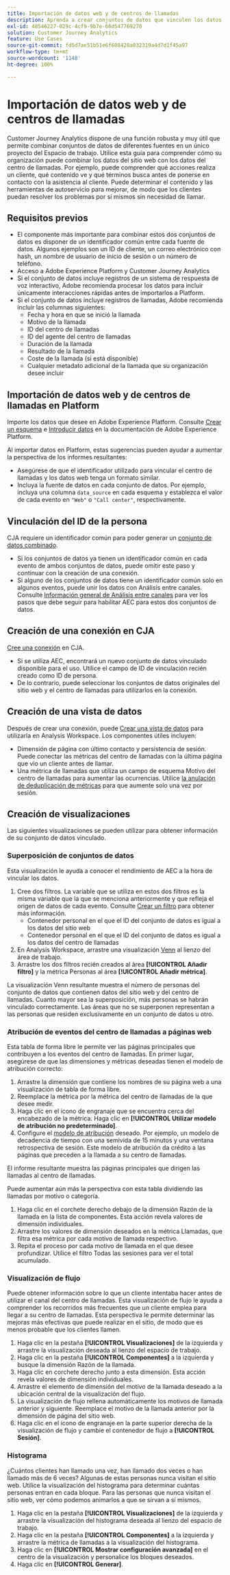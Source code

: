```yaml
---
title: Importación de datos web y de centros de llamadas
description: Aprenda a crear conjuntos de datos que vinculen los datos de sitios web y de centros de llamadas.
exl-id: 48546227-029c-4cf9-9b7e-66d547769270
solution: Customer Journey Analytics
feature: Use Cases
source-git-commit: fd5d7ae51b51e6f608428a032319a4d7d1f45a97
workflow-type: tm+mt
source-wordcount: '1148'
ht-degree: 100%

---
```


# Importación de datos web y de centros de llamadas

Customer Journey Analytics dispone de una función robusta y muy útil que permite combinar conjuntos de datos de diferentes fuentes en un único proyecto del Espacio de trabajo. Utilice esta guía para comprender cómo su organización puede combinar los datos del sitio web con los datos del centro de llamadas. Por ejemplo, puede comprender qué acciones realiza un cliente, qué contenido ve y qué términos busca antes de ponerse en contacto con la asistencia al cliente. Puede determinar el contenido y las herramientas de autoservicio para mejorar, de modo que los clientes puedan resolver los problemas por sí mismos sin necesidad de llamar.

## Requisitos previos

* El componente más importante para combinar estos dos conjuntos de datos es disponer de un identificador común entre cada fuente de datos. Algunos ejemplos son un ID de cliente, un correo electrónico con hash, un nombre de usuario de inicio de sesión o un número de teléfono.
* Acceso a Adobe Experience Platform y Customer Journey Analytics
* Si el conjunto de datos incluye registros de un sistema de respuesta de voz interactivo, Adobe recomienda procesar los datos para incluir únicamente interacciones rápidas antes de importarlos a Platform.
* Si el conjunto de datos incluye registros de llamadas, Adobe recomienda incluir las columnas siguientes:
   * Fecha y hora en que se inició la llamada
   * Motivo de la llamada
   * ID del centro de llamadas
   * ID del agente del centro de llamadas
   * Duración de la llamada
   * Resultado de la llamada
   * Coste de la llamada (si está disponible)
   * Cualquier metadato adicional de la llamada que su organización desee incluir

## Importación de datos web y de centros de llamadas en Platform

Importe los datos que desee en Adobe Experience Platform. Consulte [Crear un esquema](https://experienceleague.adobe.com/docs/experience-platform/xdm/tutorials/create-schema-ui.html?lang=es) e [Introducir datos](https://experienceleague.adobe.com/docs/experience-platform/ingestion/home.html?lang=es) en la documentación de Adobe Experience Platform.

Al importar datos en Platform, estas sugerencias pueden ayudar a aumentar la perspectiva de los informes resultantes:

* Asegúrese de que el identificador utilizado para vincular el centro de llamadas y los datos web tenga un formato similar.
* Incluya la fuente de datos en cada conjunto de datos. Por ejemplo, incluya una columna `data_source` en cada esquema y establezca el valor de cada evento en `"Web"` o `"Call center"`, respectivamente. <!--mapper-->

## Vinculación del ID de la persona

CJA requiere un identificador común para poder generar un [conjunto de datos combinado](/help/connections/combined-dataset.md).

* Si los conjuntos de datos ya tienen un identificador común en cada evento de ambos conjuntos de datos, puede omitir este paso y continuar con la creación de una conexión.
* Si alguno de los conjuntos de datos tiene un identificador común solo en algunos eventos, puede unir los datos con Análisis entre canales. Consulte [Información general de Análisis entre canales](/help/cca/overview.md) para ver los pasos que debe seguir para habilitar AEC para estos dos conjuntos de datos.

## Creación de una conexión en CJA

[Cree una conexión](/help/connections/create-connection.md) en CJA.

* Si se utiliza AEC, encontrará un nuevo conjunto de datos vinculado disponible para el uso. Utilice el campo de ID de vinculación recién creado como ID de persona.
* De lo contrario, puede seleccionar los conjuntos de datos originales del sitio web y el centro de llamadas para utilizarlos en la conexión.

## Creación de una vista de datos

Después de crear una conexión, puede [Crear una vista de datos](/help/data-views/create-dataview.md) para utilizarla en Analysis Workspace. Los componentes útiles incluyen:

* Dimensión de página con último contacto y persistencia de sesión. Puede conectar las métricas del centro de llamadas con la última página que vio un cliente antes de llamar.
* Una métrica de llamadas que utiliza un campo de esquema Motivo del centro de llamadas para aumentar las ocurrencias. Utilice [la anulación de deduplicación de métricas](/help/data-views/component-settings/metric-deduplication.md) para que aumente solo una vez por sesión.

## Creación de visualizaciones

Las siguientes visualizaciones se pueden utilizar para obtener información de su conjunto de datos vinculado.

### Superposición de conjuntos de datos

Esta visualización le ayuda a conocer el rendimiento de AEC a la hora de vincular los datos.

1. Cree dos filtros. La variable que se utiliza en estos dos filtros es la misma variable que la que se menciona anteriormente y que refleja el origen de datos de cada evento. Consulte [Crear un filtro](/help/components/filters/create-filters.md) para obtener más información.
   * Contenedor personal en el que el ID del conjunto de datos es igual a los datos del sitio web
   * Contenedor personal en el que el ID del conjunto de datos es igual a los datos del centro de llamadas
2. En Analysis Workspace, arrastre una visualización [Venn](/help/analysis-workspace/visualizations/venn.md) al lienzo del área de trabajo.
3. Arrastre los dos filtros recién creados al área **[!UICONTROL Añadir filtro]** y la métrica Personas al área **[!UICONTROL Añadir métrica]**.

La visualización Venn resultante muestra el número de personas del conjunto de datos que contienen datos del sitio web y del centro de llamadas. Cuanto mayor sea la superposición, más personas se habrán vinculado correctamente. Las áreas que no se superponen representan a las personas que residen exclusivamente en un conjunto de datos u otro.

### Atribución de eventos del centro de llamadas a páginas web

Esta tabla de forma libre le permite ver las páginas principales que contribuyen a los eventos del centro de llamadas. En primer lugar, asegúrese de que las dimensiones y métricas deseadas tienen el modelo de atribución correcto:

1. Arrastre la dimensión que contiene los nombres de su página web a una visualización de tabla de forma libre.
1. Reemplace la métrica por la métrica del centro de llamadas de la que desee medir.
1. Haga clic en el icono de engranaje que se encuentra cerca del encabezado de la métrica. Haga clic en **[!UICONTROL Utilizar modelo de atribución no predeterminado]**.
1. Configure el [modelo de atribución](/help/analysis-workspace/visualizations/freeform-table/column-row-settings/column-settings.md) deseado. Por ejemplo, un modelo de decadencia de tiempo con una semivida de 15 minutos y una ventana retrospectiva de sesión. Este modelo de atribución da crédito a las páginas que preceden a la llamada a su centro de llamadas.

El informe resultante muestra las páginas principales que dirigen las llamadas al centro de llamadas. <!-- use case behind what we use these pages for -->

<!-- Complement with donut visualization -->

Puede aumentar aún más la perspectiva con esta tabla dividiendo las llamadas por motivo o categoría.

1. Haga clic en el corchete derecho debajo de la dimensión Razón de la llamada en la lista de componentes. Esta acción revela valores de dimensión individuales.
2. Arrastre los valores de dimensión deseados en la métrica Llamadas, que filtra esa métrica por cada motivo de llamada respectivo.
3. Repita el proceso por cada motivo de llamada en el que desee profundizar. Utilice el filtro Todas las sesiones para ver el total acumulado.

<!-- screenshot -->

### Visualización de flujo

Puede obtener información sobre lo que un cliente intentaba hacer antes de utilizar el canal del centro de llamadas. Esta visualización de flujo le ayuda a comprender los recorridos más frecuentes que un cliente emplea para llegar a su centro de llamadas. Esta perspectiva le permite determinar las mejoras más efectivas que puede realizar en el sitio, de modo que es menos probable que los clientes llamen.

1. Haga clic en la pestaña **[!UICONTROL Visualizaciones]** de la izquierda y arrastre la visualización deseada al lienzo del espacio de trabajo.
2. Haga clic en la pestaña **[!UICONTROL Componentes]** a la izquierda y busque la dimensión Razón de la llamada.
3. Haga clic en corchete derecho junto a esta dimensión. Esta acción revela valores de dimensión individuales.
4. Arrastre el elemento de dimensión del motivo de la llamada deseado a la ubicación central de la visualización del flujo.
5. La visualización de flujo rellena automáticamente los motivos de llamada anterior y siguiente. Reemplace el motivo de la llamada anterior por la dimensión de página del sitio web.
6. Haga clic en el icono de engranaje en la parte superior derecha de la visualización de flujo y cambie el contenedor de flujo a **[!UICONTROL Sesión]**.

### Histograma

¿Cuántos clientes han llamado una vez, han llamado dos veces o han llamado más de 6 veces? Algunas de estas personas nunca visitan el sitio web. Utilice la visualización del histograma para determinar cuántas personas entran en cada bloque. Para las personas que nunca visitan el sitio web, ver cómo podemos animarlos a que se sirvan a sí mismos.

1. Haga clic en la pestaña **[!UICONTROL Visualizaciones]** de la izquierda y arrastre la visualización del histograma deseada al lienzo del espacio de trabajo.
2. Haga clic en la pestaña **[!UICONTROL Componentes]** a la izquierda y arrastre la métrica de llamadas a la visualización del histograma.
3. Haga clic en **[!UICONTROL Mostrar configuración avanzada]** en el centro de la visualización y personalice los bloques deseados.
4. Haga clic en **[!UICONTROL Generar]**.

<!--
### Web to call, call to web

### Fallout

Fallout sessions - session

All sessions > page views metric > calls metric

All sessions > calls metric > page views

Orrr we could also use dataset ID

step 1: all sessions
step 2: 


### Site sections that result in a call within 30 minutes

Slide 4

Create a bunch of filters - facets to their business. Filters were used because they didn't have all of these in the same dimension, so they could create everything in this report as a single dimension (really filters)

wanted to understand when someone interacts with a facet, whats the highest percentage of people that abandon that channel to call them. not from volume perspective, but percentage perspective.

use sequential filters, but you lose the ability to use attribution IQ

## What to do when you've found insight -->
